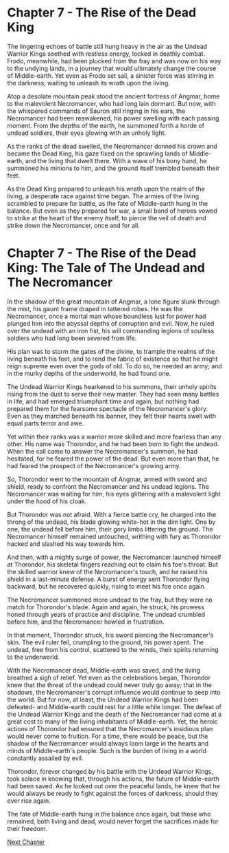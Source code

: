 # Chapter 7 - The Rise of the Dead King

The lingering echoes of battle still hung heavy in the air as the Undead Warrior Kings seethed with restless energy, locked in deathly combat. Frodo, meanwhile, had been plucked from the fray and was now on his way to the undying lands, in a journey that would ultimately change the course of Middle-earth. Yet even as Frodo set sail, a sinister force was stirring in the darkness, waiting to unleash its wrath upon the living.

Atop a desolate mountain peak stood the ancient fortress of Angmar, home to the malevolent Necromancer, who had long lain dormant. But now, with the whispered commands of Sauron still ringing in his ears, the Necromancer had been reawakened, his power swelling with each passing moment. From the depths of the earth, he summoned forth a horde of undead soldiers, their eyes glowing with an unholy light.

As the ranks of the dead swelled, the Necromancer donned his crown and became the Dead King, his gaze fixed on the sprawling lands of Middle-earth, and the living that dwelt there. With a wave of his bony hand, he summoned his minions to him, and the ground itself trembled beneath their feet.

As the Dead King prepared to unleash his wrath upon the realm of the living, a desperate race against time began. The armies of the living scrambled to prepare for battle, as the fate of Middle-earth hung in the balance. But even as they prepared for war, a small band of heroes vowed to strike at the heart of the enemy itself, to pierce the veil of death and strike down the Necromancer, once and for all.
# Chapter 7 - The Rise of the Dead King: The Tale of The Undead and The Necromancer

In the shadow of the great mountain of Angmar, a lone figure slunk through the mist, his gaunt frame draped in tattered robes. He was the Necromancer, once a mortal man whose boundless lust for power had plunged him into the abyssal depths of corruption and evil. Now, he ruled over the undead with an iron fist, his will commanding legions of soulless soldiers who had long been severed from life.

His plan was to storm the gates of the divine, to trample the realms of the living beneath his feet, and to rend the fabric of existence so that he might reign supreme even over the gods of old. To do so, he needed an army; and in the murky depths of the underworld, he had found one.

The Undead Warrior Kings hearkened to his summons, their unholy spirits rising from the dust to serve their new master. They had seen many battles in life, and had emerged triumphant time and again, but nothing had prepared them for the fearsome spectacle of the Necromancer's glory. Even as they marched beneath his banner, they felt their hearts swell with equal parts terror and awe.

Yet within their ranks was a warrior more skilled and more fearless than any other. His name was Thorondor, and he had been born to fight the undead. When the call came to answer the Necromancer's summon, he had hesitated, for he feared the power of the dead. But even more than that, he had feared the prospect of the Necromancer's growing army.

So, Thorondor went to the mountain of Angmar, armed with sword and shield, ready to confront the Necromancer and his undead legions. The Necromancer was waiting for him, his eyes glittering with a malevolent light under the hood of his cloak.

But Thorondor was not afraid. With a fierce battle cry, he charged into the throng of the undead, his blade glowing white-hot in the dim light. One by one, the undead fell before him, their gory limbs littering the ground. The Necromancer himself remained untouched, writhing with fury as Thorondor hacked and slashed his way towards him.

And then, with a mighty surge of power, the Necromancer launched himself at Thorondor, his skeletal fingers reaching out to claim his foe's throat. But the skilled warrior knew of the Necromancer's touch, and he raised his shield in a last-minute defense. A burst of energy sent Thorondor flying backward, but he recovered quickly, rising to meet his foe once again.

The Necromancer summoned more undead to the fray, but they were no match for Thorondor's blade. Again and again, he struck, his prowess honed through years of practice and discipline. The undead crumbled before him, and the Necromancer howled in frustration.

In that moment, Thorondor struck, his sword piercing the Necromancer's skin. The evil ruler fell, crumpling to the ground, his power spent. The undead, free from his control, scattered to the winds, their spirits returning to the underworld.

With the Necromancer dead, Middle-earth was saved, and the living breathed a sigh of relief. Yet even as the celebrations began, Thorondor knew that the threat of the undead could never truly go away; that in the shadows, the Necromancer's corrupt influence would continue to seep into the world. But for now, at least, the Undead Warrior Kings had been defeated- and Middle-earth could rest for a little while longer.
The defeat of the Undead Warrior Kings and the death of the Necromancer had come at a great cost to many of the living inhabitants of Middle-earth. Yet, the heroic actions of Thorondor had ensured that the Necromancer's insidious plan would never come to fruition. For a time, there would be peace, but the shadow of the Necromancer would always loom large in the hearts and minds of Middle-earth's people. Such is the burden of living in a world constantly assailed by evil.

Thorondor, forever changed by his battle with the Undead Warrior Kings, took solace in knowing that, through his actions, the future of Middle-earth had been saved. As he looked out over the peaceful lands, he knew that he would always be ready to fight against the forces of darkness, should they ever rise again.

The fate of Middle-earth hung in the balance once again, but those who remained, both living and dead, would never forget the sacrifices made for their freedom.


[Next Chapter](11_Chapter11.md)